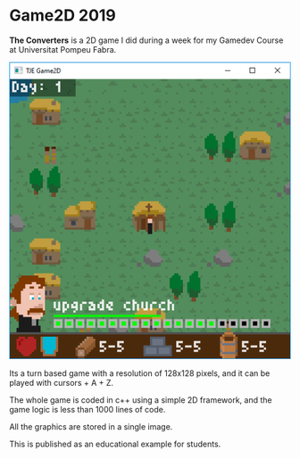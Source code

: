 # Game2D 2019

**The Converters** is a 2D game I did during a week for my Gamedev Course at Universitat Pompeu Fabra.

![alt text](preview.png)

Its a turn based game with a resolution of 128x128 pixels, and it can be played with cursors + A + Z.

The whole game is coded in c++ using a simple 2D framework, and the game logic is less than 1000 lines of code.

All the graphics are stored in a single image.

This is published as an educational example for students.
